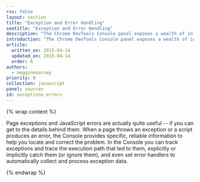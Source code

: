 ```yaml
---
rss: false
layout: section
title: "Exception and Error Handling"
seotitle: "Exception and Error Handling"
description: "The Chrome DevTools Console panel exposes a wealth of information about your page's exceptions and errors."
introduction: "The Chrome DevTools Console panel exposes a wealth of information about your page's exceptions and errors."
article:
  written_on: 2015-04-14
  updated_on: 2015-04-14
  order: 6
authors:
  - megginkearney
priority: 0
collection: javascript
panel: sources
id: exceptions-errors
---
```


{% wrap content %}

Page exceptions and JavaScript errors are actually quite useful -- if you can get to the details behind them. When a page throws an exception or a script produces an error, the Console provides specific, reliable information to help you locate and correct the problem. In the Console you can track exceptions and trace the execution path that led to them, explicitly or implicitly catch them (or ignore them), and even set error handlers to automatically collect and process exception data.

{% endwrap %}
